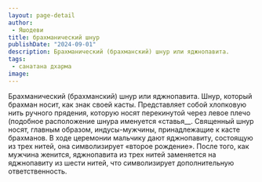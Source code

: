 ```yaml
---
layout: page-detail
author:
 - Яшодеви
title: брахманический шнур
publishDate: "2024-09-01"
description: Брахманический (брахманский) шнур или яджнопавита.
tags:
 - санатана дхарма
image: 
---
```


Брахманический (брахманский) шнур или яджнопавита.
Шнур, который брахман носит, как знак своей касты. Представляет собой хлопковую нить ручного прядения, которую носят перекинутой через левое плечо (подобное расположение шнура именуется «ставья__. Священный шнур носят, главным образом, индусы-мужчины, принадлежащие к касте брахманов. В ходе церемонии мальчику дают яджнопавиту, состоящую из трех нитей, она символизирует «второе рождение». После того, как мужчина женится, яджнопавита из трех нитей заменяется на яджнопавиту из шести нитей, что символизирует дополнительную ответственность.

